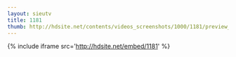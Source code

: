 ```yaml
---
layout: sieutv
title: 1181
thumb: http://hdsite.net/contents/videos_screenshots/1000/1181/preview_360p.mp4.jpg
---
```

{% include iframe src='http://hdsite.net/embed/1181' %}
 

